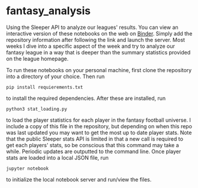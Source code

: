 # fantasy_analysis

Using the Sleeper API to analyze our leagues' results. You can view an interactive version of these notebooks on the web on [Binder](https://mybinder.org/). Simply add the repository information after following the link and launch the server. Most weeks I dive into a specific aspect of the week and try to analyze our fantasy league in a way that is deeper than the summary statistics provided on the league homepage.

To run these notebooks on your personal machine, first clone the repository into a directory of your choice. Then run 
```
pip install requierements.txt
```
to install the required dependencies. After these are installed, run
```
python3 stat_loading.py
```
to load the player statistics for each player in the fantasy football universe. I include a copy of this file in the repository, but depending on when this repo was last updated you may want to get the most up to date player stats. Note that the public Sleeper stats API is limited in that a new call is required to get each players' stats, so be conscious that this command may take a while. Periodic updates are outputted to the command line. Once player stats are loaded into a local JSON file, run
```
jupyter notebook
```
to initialize the local notebook server and run/view the files.
